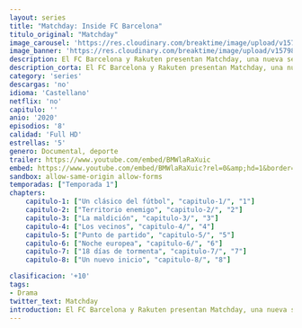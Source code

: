 ```yaml
---
layout: series
title: "Matchday: Inside FC Barcelona"
titulo_original: "Matchday"
image_carousel: 'https://res.cloudinary.com/breaktime/image/upload/v1579885268/matchday-min_v8tq26.jpg'
image_banner: 'https://res.cloudinary.com/breaktime/image/upload/v1579885270/mini_3200x2000-MATCHDAY-min_anpmra.jpg'
description: El FC Barcelona y Rakuten presentan Matchday, una nueva serie documental con la que los espectadores podrán disfrutar de contenidos e imágenes exclusivas, nunca vistos hasta ahora, de la vida de los hombres de Ernesto Valverde. Por primera vez, las cámaras de televisión han tenido acceso al día a día de jugadores como Leo Messi, Gerard Piqué, Marc-André ter Stegen o Luis Suárez, ofreciendo una visión más próxima e íntima tanto de los momentos de competición como de su vida personal.
description_corta: El FC Barcelona y Rakuten presentan Matchday, una nueva serie documental con la que los espectadores podrán disfrutar de contenidos e imágenes exclusivas, nunca vistos hasta ahora, de la vida de los hombres de Ernesto Valverde. Por primera vez, las cámaras de
category: 'series'
descargas: 'no'
idioma: 'Castellano'
netflix: 'no'
capitulo: ''
anio: '2020'
episodios: '8'
calidad: 'Full HD'
estrellas: '5'
genero: Documental, deporte
trailer: https://www.youtube.com/embed/BMWlaRaXuic
embed: https://www.youtube.com/embed/BMWlaRaXuic?rel=0&amp;hd=1&border=0&wmode=opaque&enablejsapi=1&modestbranding=1&controls=1&showinfo=1
sandbox: allow-same-origin allow-forms 
temporadas: ["Temporada 1"]
chapters:
    capitulo-1: ["Un clásico del fútbol", "capitulo-1/", "1"]
    capitulo-2: ["Territorio enemigo", "capitulo-2/", "2"]
    capitulo-3: ["La maldición", "capitulo-3/", "3"]
    capitulo-4: ["Los vecinos", "capitulo-4/", "4"]
    capitulo-5: ["Punto de partido", "capitulo-5/", "5"]
    capitulo-6: ["Noche europea", "capitulo-6/", "6"]
    capitulo-7: ["18 días de tormenta", "capitulo-7/", "7"]
    capitulo-8: ["Un nuevo inicio", "capitulo-8/", "8"]

clasificacion: '+10'
tags:
- Drama
twitter_text: Matchday
introduction: El FC Barcelona y Rakuten presentan Matchday, una nueva serie documental con la que los espectadores podrán disfrutar de contenidos e imágenes exclusivas, nunca vistos hasta ahora, de la vida de los hombres de Ernesto Valverde. Por primera vez, las cámaras de
---
```












